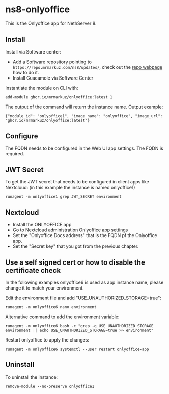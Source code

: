 # ns8-onlyoffice

This is the Onlyoffice app for NethServer 8.

## Install

Install via Software center:

  - Add a Software repository pointing to `https://repo.mrmarkuz.com/ns8/updates/`, check out the [repo webpage](https://repo.mrmarkuz.com) how to do it.
  - Install Guacamole via Software Center

Instantiate the module on CLI with:

    add-module ghcr.io/mrmarkuz/onlyoffice:latest 1

The output of the command will return the instance name.
Output example:

    {"module_id": "onlyoffice1", "image_name": "onlyoffice", "image_url": "ghcr.io/mrmarkuz/onlyoffice:latest"}

## Configure

The FQDN needs to be configured in the Web UI app settings. The FQDN is required.

## JWT Secret

To get the JWT secret that needs to be configured in client apps like Nextcloud: (in this example the instance is named onlyoffice1)

    runagent -m onlyoffice1 grep JWT_SECRET environment

## Nextcloud

- Install the ONLYOFFICE app
- Go to Nextcloud administration Onlyoffice app settings
- Set the "Onlyoffice Docs address" that is the FQDN pf the Onlyoffice app.
- Set the "Secret key" that you got from the previous chapter.

## Use a self signed cert or how to disable the certificate check

In the following examples onlyoffice6 is used as app instance name, please change it to match your environment.

Edit the environment file and add "USE_UNAUTHORIZED_STORAGE=true":

    runagent -m onlyoffice6 nano environment

Alternative command to add the environment variable:

    runagent -m onlyoffice6 bash -c "grep -q USE_UNAUTHORIZED_STORAGE environment || echo USE_UNAUTHORIZED_STORAGE=true >> environment"

Restart onlyoffice to apply the changes:

    runagent -m onlyoffice6 systemctl --user restart onlyoffice-app

## Uninstall

To uninstall the instance:

    remove-module --no-preserve onlyoffice1
